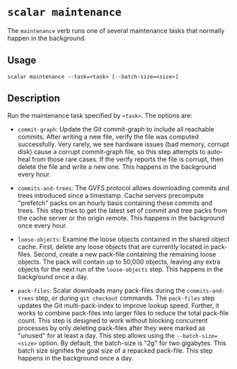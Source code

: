 `scalar maintenance`
====================

The `maintenance` verb runs one of several maintenance tasks that normally
happen in the background.

Usage
-----

`scalar maintenance --task=<task> [--batch-size=<size>]`

Description
-----------

Run the maintenance task specified by `<task>`. The options are:

* `commit-graph`: Update the Git commit-graph to include all reachable commits.
  After writing a new file, verify the file was computed successfully. Very
  rarely, we see hardware issues (bad memory, corrupt disk) cause a corrupt
  commit-graph file, so this step attempts to auto-heal from those rare cases.
  If the verify reports the file is corrupt, then delete the file and write a
  new one. This happens in the background every hour.

* `commits-and-trees`: The GVFS protocol allows downloading commits and trees
  introduced since a timestamp. Cache servers precompute "prefetch" packs on
  an hourly basis containing these commits and trees. This step tries to get
  the latest set of commit and tree packs from the cache server or the origin
  remote. This happens in the background once every hour.

* `loose-objects`: Examine the loose objects contained in the shared object
  cache. First, delete any loose objects that are currently located in
  pack-files. Second, create a new pack-file containing the remaining loose
  objects. The pack will contain up to 50,000 objects, leaving any extra
  objects for the next run of the `loose-objects` step. This happens in the
  background once a day.

* `pack-files`: Scalar downloads many pack-files during the `commits-and-trees`
  step, or during `git checkout` commands. The `pack-files` step updates the
  Git multi-pack-index to improve lookup speed. Further, it works to combine
  pack-files into larger files to reduce the total pack-file count. This step
  is designed to work without blocking concurrent processes by only deleting
  pack-files after they were marked as "unused" for at least a day. This step
  allows using the `--batch-size=<size>` option. By default, the batch-size
  is "2g" for two gigabytes. This batch size signifies the goal size of a
  repacked pack-file. This step happens in the background once a day.

